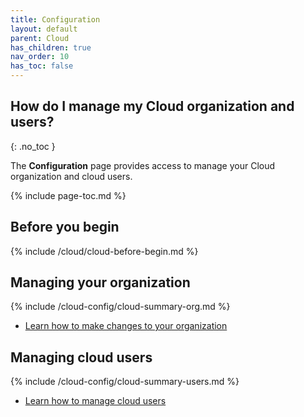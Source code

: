 ```yaml
---
title: Configuration
layout: default
parent: Cloud
has_children: true
nav_order: 10
has_toc: false
---
```


## How do I manage my Cloud organization and users?
{: .no_toc }

The **Configuration** page provides access to manage your Cloud organization and cloud users.

{% include page-toc.md %}

## Before you begin

{% include /cloud/cloud-before-begin.md %}

## Managing your organization

{% include /cloud-config/cloud-summary-org.md %}

* [Learn how to make changes to your organization](/cloud/cloud-org/cloud-org-manage)

## Managing cloud users

{% include /cloud-config/cloud-summary-users.md %}

* [Learn how to manage cloud users](/cloud/cloud-users/cloud-users-manage)
